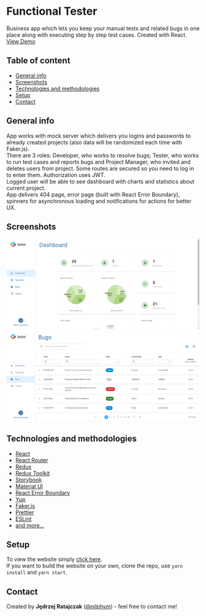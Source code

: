 # Functional Tester
Business app which lets you keep your manual tests and related bugs in one place along with executing step by step test cases. Created with React.  
[View Demo](https://fun-testing.herokuapp.com/)


## Table of content
* [General info](#general-info)
* [Screenshots](#screenshots)
* [Technologies and methodologies](#technologies-and-methodologies)
* [Setup](#setup)
* [Contact](#contact)


## General info
App works with mock server which delivers you logins and passwords to already created projects (also data will be randomized each time with Faker.js).  
There are 3 roles: Developer, who works to resolve bugs; Tester, who works to run test cases and reports bugs and Project Manager, who invited and deletes users from project. Some routes are secured so you need to log in to enter them. Authorization uses JWT.  
Logged user will be able to see dashboard with charts and statistics about current project.  
App delivers 404 page, error page (built with React Error Boundary), spinners for asynchronous loading and notifications for actions for better UX.


## Screenshots
![Dashboard](readme/screenshot1.png)
![Bugs](readme/screenshot2.png)


## Technologies and methodologies
* [React](https://reactjs.org)
* [React Router](https://reactrouter.com)
* [Redux](https://redux.js.org)
* [Redux Toolkit](https://redux-toolkit.js.org/)
* [Storybook](https://storybook.js.org)
* [Material UI](https://mui.com)
* [React Error Boundary](https://reactjs.org/docs/error-boundaries.html)
* [Yup](https://github.com/jquense/yup)
* [Faker.js](https://fakerjs.dev/)
* [Prettier](https://prettier.io/)
* [ESLint](https://eslint.org/)
* [and more...](package.json)


## Setup
To view the website simply [click here](https://fun-testing.herokuapp.com/).  
If you want to build the website on your own, clone the repo, use `yarn install` and `yarn start`.


## Contact
Created by **Jędrzej Ratajczak** ([@nilphym](https://github.com/nilphym)) - feel free to contact me!
